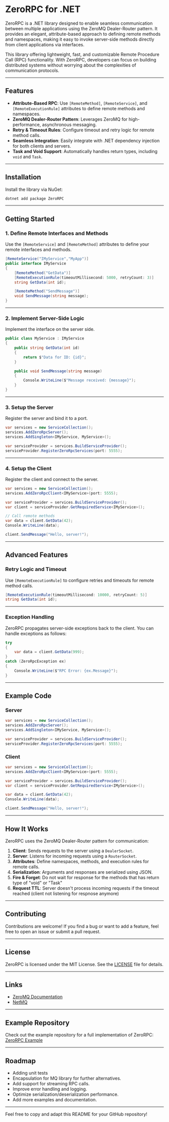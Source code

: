 # ZeroRPC for .NET

ZeroRPC is a .NET library designed to enable seamless communication between multiple applications using the ZeroMQ Dealer-Router pattern. It provides an elegant, attribute-based approach to defining remote methods and namespaces, making it easy to invoke server-side methods directly from client applications via interfaces.

This library offering lightweight, fast, and customizable Remote Procedure Call (RPC) functionality. With ZeroRPC, developers can focus on building distributed systems without worrying about the complexities of communication protocols.

---

## Features

- **Attribute-Based RPC**: Use `[RemoteMethod]`, `[RemoteService]`, and `[RemoteExecutionRule]` attributes to define remote methods and namespaces.
- **ZeroMQ Dealer-Router Pattern**: Leverages ZeroMQ for high-performance, asynchronous messaging.
- **Retry & Timeout Rules**: Configure timeout and retry logic for remote method calls.
- **Seamless Integration**: Easily integrate with .NET dependency injection for both clients and servers.
- **Task and Void Support**: Automatically handles return types, including `void` and `Task`.

---

## Installation

Install the library via NuGet:

```bash
dotnet add package ZeroRPC
```

---

## Getting Started

### 1. Define Remote Interfaces and Methods

Use the `[RemoteService]` and `[RemoteMethod]` attributes to define your remote interfaces and methods.

```csharp
[RemoteService("IMyService","MyApp")]
public interface IMyService
{
    [RemoteMethod("GetData")]
    [RemoteExecutionRule(timeoutMillisecond: 5000, retryCount: 3)]
    string GetData(int id);

    [RemoteMethod("SendMessage")]
    void SendMessage(string message);
}
```

---

### 2. Implement Server-Side Logic

Implement the interface on the server side.

```csharp
public class MyService : IMyService
{
    public string GetData(int id)
    {
        return $"Data for ID: {id}";
    }

    public void SendMessage(string message)
    {
        Console.WriteLine($"Message received: {message}");
    }
}
```

---

### 3. Setup the Server

Register the server and bind it to a port.

```csharp
var services = new ServiceCollection();
services.AddZeroRpcServer();
services.AddSingleton<IMyService, MyService>();

var serviceProvider = services.BuildServiceProvider();
serviceProvider.RegisterZeroRpcServices(port: 5555);
```

---

### 4. Setup the Client

Register the client and connect to the server.

```csharp
var services = new ServiceCollection();
services.AddZeroRpcClient<IMyService>(port: 5555);

var serviceProvider = services.BuildServiceProvider();
var client = serviceProvider.GetRequiredService<IMyService>();

// Call remote methods
var data = client.GetData(42);
Console.WriteLine(data);

client.SendMessage("Hello, server!");
```

---

## Advanced Features

### Retry Logic and Timeout

Use `[RemoteExecutionRule]` to configure retries and timeouts for remote method calls.

```csharp
[RemoteExecutionRule(timeoutMillisecond: 10000, retryCount: 5)]
string GetData(int id);
```

---

### Exception Handling

ZeroRPC propagates server-side exceptions back to the client. You can handle exceptions as follows:

```csharp
try
{
    var data = client.GetData(999);
}
catch (ZeroRpcException ex)
{
    Console.WriteLine($"RPC Error: {ex.Message}");
}
```

---

## Example Code

### Server

```csharp
var services = new ServiceCollection();
services.AddZeroRpcServer();
services.AddSingleton<IMyService, MyService>();

var serviceProvider = services.BuildServiceProvider();
serviceProvider.RegisterZeroRpcServices(port: 5555);
```

### Client

```csharp
var services = new ServiceCollection();
services.AddZeroRpcClient<IMyService>(port: 5555);

var serviceProvider = services.BuildServiceProvider();
var client = serviceProvider.GetRequiredService<IMyService>();

var data = client.GetData(42);
Console.WriteLine(data);

client.SendMessage("Hello, server!");
```

---

## How It Works

ZeroRPC uses the ZeroMQ Dealer-Router pattern for communication:

1. **Client**: Sends requests to the server using a `DealerSocket`.
2. **Server**: Listens for incoming requests using a `RouterSocket`.
3. **Attributes**: Define namespaces, methods, and execution rules for remote calls.
4. **Serialization**: Arguments and responses are serialized using JSON.
5. **Fire & Forget**: Do not wait for response for the methods that has return type of "void" or "Task"
6. **Request TTL**: Server doesn't process incoming requests if the timeout reached (client not listening for respnose anymore)
---

## Contributing

Contributions are welcome! If you find a bug or want to add a feature, feel free to open an issue or submit a pull request.

---

## License

ZeroRPC is licensed under the MIT License. See the [LICENSE](LICENSE) file for details.

---

## Links

- [ZeroMQ Documentation](https://zeromq.org/)
- [NetMQ](https://github.com/zeromq/netmq)

---

## Example Repository

Check out the example repository for a full implementation of ZeroRPC:
[ZeroRPC Example](https://github.com/cepicdalim/zerorpc.net/examples)

---

## Roadmap
- Adding unit tests
- Encapsulation for MQ library for further alternatives.
- Add support for streaming RPC calls.
- Improve error handling and logging.
- Optimize serialization/deserialization performance.
- Add more examples and documentation.

---

Feel free to copy and adapt this README for your GitHub repository!